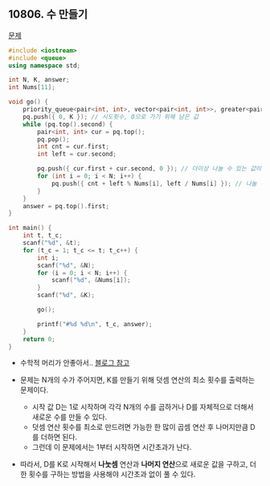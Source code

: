## 10806. 수 만들기

[문제](https://swexpertacademy.com/main/code/problem/problemDetail.do?contestProbId=AXTC4piqD_IDFASe)



```c++
#include <iostream>
#include <queue>
using namespace std;

int N, K, answer;
int Nums[11];

void go() {
	priority_queue<pair<int, int>, vector<pair<int, int>>, greater<pair<int, int>>> pq;
	pq.push({ 0, K }); // 시도횟수, 0으로 가기 위해 남은 값
	while (pq.top().second) {
		pair<int, int> cur = pq.top();
		pq.pop();
		int cnt = cur.first;
		int left = cur.second;

		pq.push({ cur.first + cur.second, 0 }); // 더이상 나눌 수 있는 값이 없어서 현재 수에서 계속 빼야 하는 경우
		for (int i = 0; i < N; i++) {
			pq.push({ cnt + left % Nums[i], left / Nums[i] }); // 나눌 수 없는 나머지는 더해야하는 값.
		}
	}
	answer = pq.top().first;
}

int main() {
	int t, t_c;
	scanf("%d", &t);
	for (t_c = 1; t_c <= t; t_c++) {
		int i;
		scanf("%d", &N);
		for (i = 0; i < N; i++) {
			scanf("%d", &Nums[i]);
		}
		scanf("%d", &K);

		go();

		printf("#%d %d\n", t_c, answer);
	}
	return 0;
}
```

- 수학적 머리가 안좋아서.. [블로그 참고](https://nankisu.tistory.com/38)

- 문제는 N개의 수가 주어지면, K를 만들기 위해 덧셈 연산의 최소 횟수를 출력하는 문제이다.
  - 시작 값 D는 1로 시작하며 각각 N개의 수를 곱하거나 D를 자체적으로 더해서 새로운 수를 만들 수 있다.
  - 덧셈 연산 횟수를 최소로 만드려면 가능한 한 많이 곱셈 연산 후 나머지만큼 D를 더하면 된다.
  - 그런데 이 문제에서는 1부터 시작하면 시간초과가 난다.
- 따라서, D를 K로 시작해서 **나눗셈** 연산과 **나머지 연산**으로 새로운 값을 구하고, 더한 횟수를 구하는 방법을 사용해야 시간초과 없이 풀 수 있다.